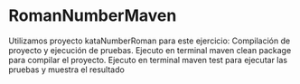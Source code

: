 # RomanNumberMaven
Utilizamos proyecto kataNumberRoman para este ejercicio:
Compilación de proyecto y ejecución de pruebas.
Ejecuto en terminal maven clean package para compilar el proyecto.
Ejecuto en terminal maven test para ejecutar las pruebas y muestra el resultado


